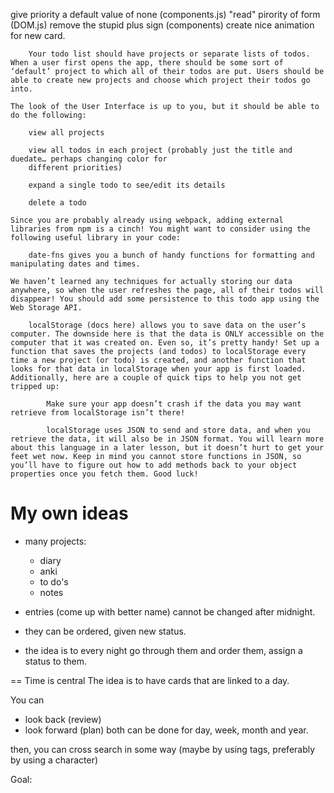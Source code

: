 give priority a default value of none (components.js)
"read" pirority of form (DOM.js)
remove the stupid plus sign (components)
create nice animation for new card.

        Your todo list should have projects or separate lists of todos. When a user first opens the app, there should be some sort of ‘default’ project to which all of their todos are put. Users should be able to create new projects and choose which project their todos go into.

    The look of the User Interface is up to you, but it should be able to do the following:

        view all projects

        view all todos in each project (probably just the title and duedate… perhaps changing color for
        different priorities)

        expand a single todo to see/edit its details

        delete a todo

    Since you are probably already using webpack, adding external libraries from npm is a cinch! You might want to consider using the following useful library in your code:

        date-fns gives you a bunch of handy functions for formatting and manipulating dates and times.

    We haven’t learned any techniques for actually storing our data anywhere, so when the user refreshes the page, all of their todos will disappear! You should add some persistence to this todo app using the Web Storage API.

        localStorage (docs here) allows you to save data on the user’s computer. The downside here is that the data is ONLY accessible on the computer that it was created on. Even so, it’s pretty handy! Set up a function that saves the projects (and todos) to localStorage every time a new project (or todo) is created, and another function that looks for that data in localStorage when your app is first loaded. Additionally, here are a couple of quick tips to help you not get tripped up:

            Make sure your app doesn’t crash if the data you may want retrieve from localStorage isn’t there!

            localStorage uses JSON to send and store data, and when you retrieve the data, it will also be in JSON format. You will learn more about this language in a later lesson, but it doesn’t hurt to get your feet wet now. Keep in mind you cannot store functions in JSON, so you’ll have to figure out how to add methods back to your object properties once you fetch them. Good luck!

# My own ideas

-   many projects:

    -   diary
    -   anki
    -   to do's
    -   notes

-   entries (come up with better name) cannot be changed after midnight.
-   they can be ordered, given new status.
-   the idea is to every night go through them and order them, assign a status to them.

==
Time is central
The idea is to have cards that are linked to a day.

You can

-   look back (review)
-   look forward (plan)
    both can be done for day, week, month and year.

then, you can cross search in some way (maybe by using tags, preferably by using a character)

Goal:
